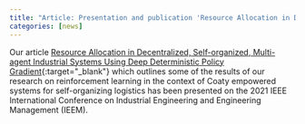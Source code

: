 ```yaml
---
title: "Article: Presentation and publication 'Resource Allocation in Decentralized, Self-organized, Multi-agent Industrial Systems Using Deep Deterministic Policy Gradient' on IEEM 2021"
categories: [news]
---
```


Our article [Resource Allocation in Decentralized, Self-organized, Multi-agent
Industrial Systems Using Deep Deterministic Policy
Gradient](https://ieeexplore.ieee.org/document/9673014){:target="_blank"} which
outlines some of the results of our research on reinforcement learning in the
context of Coaty empowered systems for self-organizing logistics has been
presented on the 2021 IEEE International Conference on Industrial Engineering
and Engineering Management (IEEM).
